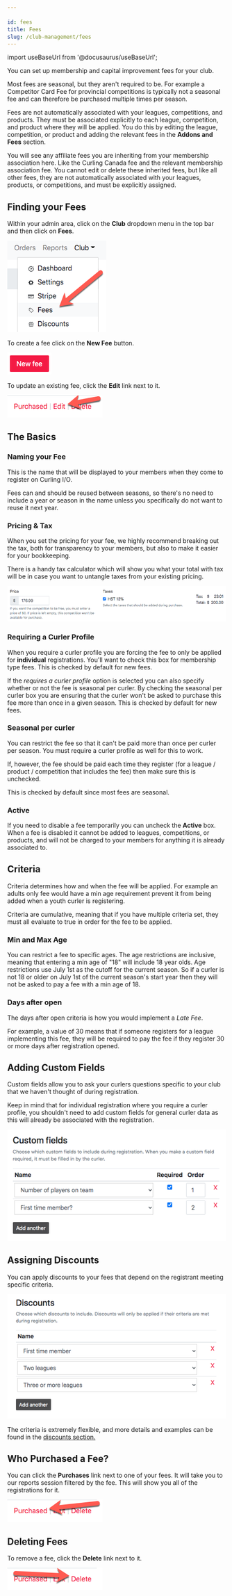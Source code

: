 ```yaml
---

id: fees  
title: Fees  
slug: /club-management/fees
---
```

import useBaseUrl from '@docusaurus/useBaseUrl';

You can set up membership and capital improvement fees for your club.

Most fees are seasonal, but they aren't required to be.
For example a Competitor Card Fee for provincial competitions is typically not a seasonal fee and can therefore be purchased multiple times per season.

Fees are not automatically associated with your leagues, competitions, and products.
They must be associated explicitly to each league, competition, and product where they will be applied.
You do this by editing the league, competition, or product and adding the relevant fees in the **Addons and Fees** section.

You will see any affiliate fees you are inheriting from your membership association here.
Like the Curling Canada fee and the relevant membership association fee.
You cannot edit or delete these inherited fees, but like all other fees, they are not automatically associated with your leagues, products, or competitions, and must be explicitly assigned.


## Finding your Fees

Within your admin area, click on the **Club** dropdown menu in the top bar and then click on **Fees**.

![Navigation](/img/docs/club-management/fees/navigation.png)

To create a fee click on the **New Fee** button.

![New](/img/docs/club-management/fees/new.png)

To update an existing fee, click the **Edit** link next to it.

![Edit](/img/docs/club-management/shared/edit.png)

## The Basics


### Naming your Fee

This is the name that will be displayed to your members when they come to register on Curling I/O.

Fees can and should be reused between seasons, so there's no need to include a year or season in the name unless you specifically do not want to reuse it next year.


### Pricing & Tax

When you set the pricing for your fee, we highly recommend breaking out the tax, both for transparency to your members, but also to make it easier for your bookkeeping.

There is a handy tax calculator which will show you what your total with tax will be in case you want to untangle taxes from your existing pricing.

![Tax Calculator](/img/docs/club-management/shared/tax-calculator.png)


### Requiring a Curler Profile

When you require a curler profile you are forcing the fee to only be applied for **individual** registrations.
You'll want to check this box for membership type fees.
This is checked by default for new fees.

If the _requires a curler profile_ option is selected you can also specify whether or not the fee is seasonal per curler.
By checking the seasonal per curler box you are ensuring that the curler won't be asked to purchase this fee more than once in a given season.
This is checked by default for new fees.

### Seasonal per curler

You can restrict the fee so that it can't be paid more than once per curler per season. You must require a curler profile as well for this to work.

If, however, the fee should be paid each time they register (for a league / product / competition that includes the fee) then make sure this is unchecked.

This is checked by default since most fees are seasonal.

### Active

If you need to disable a fee temporarily you can uncheck the **Active** box.
When a fee is disabled it cannot be added to leagues, competitions, or products, and will not be charged to your members for anything it is already associated to.


## Criteria

Criteria determines how and when the fee will be applied.
For example an adults only fee would have a min age requirement prevent it from being added when a youth curler is registering.

Criteria are cumulative, meaning that if you have multiple criteria set, they must all evaluate to true in order for the fee to be applied.


### Min and Max Age

You can restrict a fee to specific ages.
The age restrictions are inclusive, meaning that entering a min age of "18" will include 18 year olds.
Age restrictions use July 1st as the cutoff for the current season. So if a curler is not 18 or older on July 1st of the current season's start year then they will not be asked to pay a fee with a min age of 18.


### Days after open

The days after open criteria is how you would implement a *Late Fee*.

For example, a value of 30 means that if someone registers for a league implementing this fee, they will be required to pay the fee if they register 30 or more days after registration opened.


## Adding Custom Fields

Custom fields allow you to ask your curlers questions specific to your club that we haven't thought of during registration.

Keep in mind that for individual registration where you require a curler profile, you shouldn't need to add custom fields for general curler data as this will already be associated with the registration.

![Custom Fields](/img/docs/club-management/shared/custom-fields.png)


## Assigning Discounts

You can apply discounts to your fees that depend on the registrant meeting specific criteria.

![Assigning Discounts](/img/docs/club-management/leagues/discounts.png)

The criteria is extremely flexible, and more details and examples can be found in the [discounts section.](/docs/club-management/discounts)


## Who Purchased a Fee?

You can click the **Purchases** link next to one of your fees. It will take you to our reports session filtered by the fee.
This will show you all of the registrations for it.

![Purchased](/img/docs/club-management/shared/purchased.png)


## Deleting Fees

To remove a fee, click the **Delete** link next to it.

![Delete](/img/docs/club-management/shared/delete.png)

